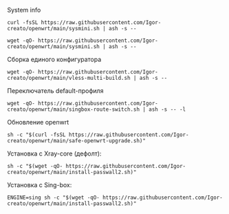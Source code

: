 System info
```ash
curl -fsSL https://raw.githubusercontent.com/Igor-creato/openwrt/main/sysmini.sh | ash -s --
```
```ash
wget -qO- https://raw.githubusercontent.com/Igor-creato/openwrt/main/sysmini.sh | ash -s --
```
 Сборка единого конфигуратора
 ```ash
wget -qO- https://raw.githubusercontent.com/Igor-creato/openwrt/main/vless-multi-build.sh | ash -s --
```
 Переключатель default-профиля
```ash
wget -qO- https://raw.githubusercontent.com/Igor-creato/openwrt/main/singbox-route-switch.sh | ash -s -- -l
```
Обновление openwrt
```ash
sh -c "$(curl -fsSL https://raw.githubusercontent.com/Igor-creato/openwrt/main/safe-openwrt-upgrade.sh)"
```
Установка с Xray-core (дефолт):
```
sh -c "$(wget -qO- https://raw.githubusercontent.com/Igor-creato/openwrt/main/install-passwall2.sh)"
```
Установка с Sing-box:
```
ENGINE=sing sh -c "$(wget -qO- https://raw.githubusercontent.com/Igor-creato/openwrt/main/install-passwall2.sh)"

```
